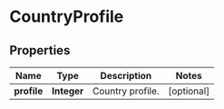 

# CountryProfile

## Properties

Name | Type | Description | Notes
------------ | ------------- | ------------- | -------------
**profile** | **Integer** | Country profile. |  [optional]



